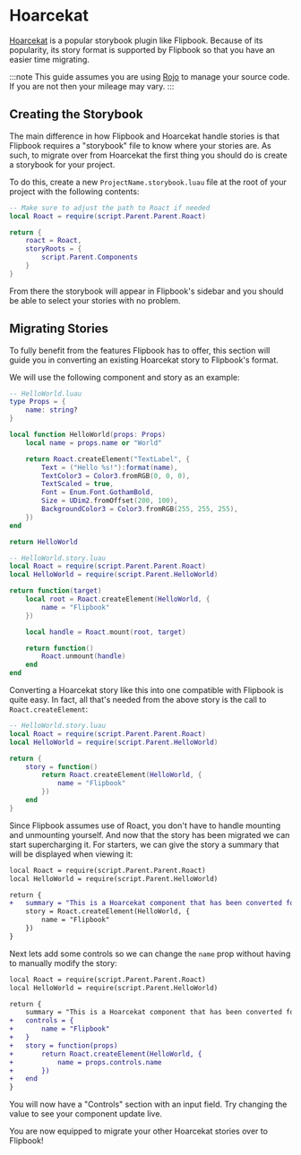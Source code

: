 # Hoarcekat

[Hoarcekat][hoarcekat] is a popular storybook plugin like Flipbook. Because of its popularity, its story format is supported by Flipbook so that you have an easier time migrating.

:::note
This guide assumes you are using [Rojo][rojo] to manage your source code. If you are not then your mileage may vary.
:::

## Creating the Storybook

The main difference in how Flipbook and Hoarcekat handle stories is that Flipbook requires a "storybook" file to know where your stories are. As such, to migrate over from Hoarcekat the first thing you should do is create a storybook for your project.

To do this, create a new `ProjectName.storybook.luau` file at the root of your project with the following contents:

```lua
-- Make sure to adjust the path to Roact if needed
local Roact = require(script.Parent.Parent.Roact)

return {
    roact = Roact,
    storyRoots = {
        script.Parent.Components
    }
}
```

From there the storybook will appear in Flipbook's sidebar and you should be able to select your stories with no problem.

## Migrating Stories

To fully benefit from the features Flipbook has to offer, this section will guide you in converting an existing Hoarcekat story to Flipbook's format.

We will use the following component and story as an example:

```lua
-- HelloWorld.luau
type Props = {
    name: string?
}

local function HelloWorld(props: Props)
    local name = props.name or "World"

    return Roact.createElement("TextLabel", {
        Text = ("Hello %s!"):format(name),
        TextColor3 = Color3.fromRGB(0, 0, 0),
        TextScaled = true,
        Font = Enum.Font.GothamBold,
        Size = UDim2.fromOffset(200, 100),
        BackgroundColor3 = Color3.fromRGB(255, 255, 255),
    })
end

return HelloWorld
```

```lua
-- HelloWorld.story.luau
local Roact = require(script.Parent.Parent.Roact)
local HelloWorld = require(script.Parent.HelloWorld)

return function(target)
    local root = Roact.createElement(HelloWorld, {
        name = "Flipbook"
    })

    local handle = Roact.mount(root, target)

    return function()
        Roact.unmount(handle)
    end
end
```

<!-- TODO: Add image of the story -->

Converting a Hoarcekat story like this into one compatible with Flipbook is quite easy. In fact, all that's needed from the above story is the call to `Roact.createElement`:

```lua
-- HelloWorld.story.luau
local Roact = require(script.Parent.Parent.Roact)
local HelloWorld = require(script.Parent.HelloWorld)

return {
    story = function()
		return Roact.createElement(HelloWorld, {
			name = "Flipbook"
		})
	end
}
```

Since Flipbook assumes use of Roact, you don't have to handle mounting and unmounting yourself. And now that the story has been migrated we can start supercharging it. For starters, we can give the story a summary that will be displayed when viewing it:

```diff
local Roact = require(script.Parent.Parent.Roact)
local HelloWorld = require(script.Parent.HelloWorld)

return {
+   summary = "This is a Hoarcekat component that has been converted for Flipbook!"
    story = Roact.createElement(HelloWorld, {
        name = "Flipbook"
    })
}
```

<!-- TODO: Add image of the story -->

Next lets add some controls so we can change the `name` prop without having to manually modify the story:

```diff
local Roact = require(script.Parent.Parent.Roact)
local HelloWorld = require(script.Parent.HelloWorld)

return {
    summary = "This is a Hoarcekat component that has been converted for Flipbook!"
+   controls = {
+       name = "Flipbook"
+   }
+   story = function(props)
+       return Roact.createElement(HelloWorld, {
+           name = props.controls.name
+       })
+   end
}
```

You will now have a "Controls" section with an input field. Try changing the value to see your component update live.

<!-- TODO: Add image of the story -->

You are now equipped to migrate your other Hoarcekat stories over to Flipbook!

[hoarcekat]: https://github.com/Kampfkarren/hoarcekat/
[rojo]: https://github.com/rojo-rbx/rojo/
